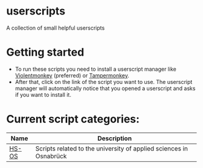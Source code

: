 # userscripts
A collection of small helpful userscripts

# Getting started
- To run these scripts you need to install a userscript manager like [Violentmonkey](https://violentmonkey.github.io/get-it/) (preferred) or [Tampermonkey](https://www.tampermonkey.net/).
- After that, click on the link of the script you want to use. The userscript manager will automatically notice that you opened a userscript and asks if you want to install it.

# Current script categories:

Name | Description 
---|---
[HS-OS](https://github.com/Syntoxr/userscripts/tree/main/hs-os) | Scripts related to the university of applied sciences in Osnabrück

